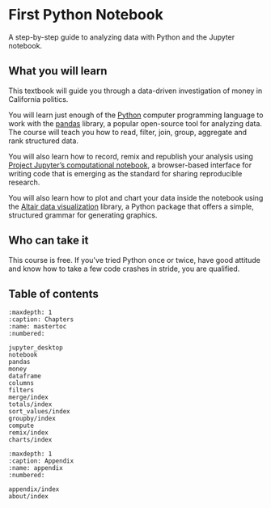 ```{include} _templates/nav.html
```

# First Python Notebook

A step-by-step guide to analyzing data with Python and the Jupyter notebook.

## What you will learn

This textbook will guide you through a data-driven investigation of money in California politics.

You will learn just enough of the [Python](https://www.python.org/) computer programming language to work with the [pandas](http://pandas.pydata.org/) library, a popular open-source tool for analyzing data. The course will teach you how to read, filter, join, group, aggregate and rank structured data.

You will also learn how to record, remix and republish your analysis using [Project Jupyter’s computational notebook](http://jupyter.org/), a browser-based interface for writing code that is emerging as the standard for sharing reproducible research.

You will also learn how to plot and chart your data inside the notebook using the [Altair data visualization](https://altair-viz.github.io/) library, a Python package that offers a simple, structured grammar for generating graphics.

## Who can take it

This course is free. If you've tried Python once or twice, have good attitude and know how to take a few code crashes in stride, you are qualified.

## Table of contents

```{toctree}
:maxdepth: 1
:caption: Chapters
:name: mastertoc
:numbered:

jupyter_desktop
notebook
pandas
money
dataframe
columns
filters
merge/index
totals/index
sort_values/index
groupby/index
compute
remix/index
charts/index
```

```{toctree}
:maxdepth: 1
:caption: Appendix
:name: appendix
:numbered:

appendix/index
about/index
```
